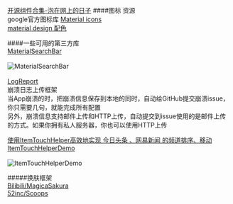 [开源组件合集-泡在网上的日子](http://www.jcodecraeer.com/plus/list.php?tid=31&TotalResult=1170&PageNo=1)
####图标 资源  
google官方图标库 [Material icons](https://design.google.com/icons/)  
[material design 配色](https://www.materialpalette.com/cyan/teal)  

####一些可用的第三方库    
[MaterialSearchBar](https://github.com/mancj/MaterialSearchBar)  
&ensp;  
![MaterialSearchBar](https://github.com/mancj/MaterialSearchBar/blob/master/art/preview.gif)  
&ensp;  
[LogReport](https://github.com/mancj/MaterialSearchBar)  
崩溃日志上传框架  
当App崩溃的时，把崩溃信息保存到本地的同时，自动给GitHub提交崩溃issue，你只需要几句，就能完成所有配置  
另外，崩溃信息支持邮件上传和HTTP上传，自动提交到issue使用的是邮件上传的方式。如果你拥有私人服务器，你也可以使用HTTP上传  

[使用ItemTouchHelper高效地实现 今日头条 、网易新闻 的频道排序、移动](http://www.jianshu.com/p/d30fd8da4eac)  [ItemTouchHelperDemo](https://github.com/YoKeyword/ItemTouchHelperDemo)  
&ensp;  
![ItemTouchHelperDemo](https://camo.githubusercontent.com/ffdf764e108d0e9dcd9d24da20f71d8ff0957b75/687474703a2f2f75706c6f61642d696d616765732e6a69616e7368752e696f2f75706c6f61645f696d616765732f3933373835312d326466353066663938333364643338362e6769663f696d6167654d6f6772322f6175746f2d6f7269656e742f7374726970)  

#####换肤框架  
[Bilibili/MagicaSakura](https://github.com/Bilibili/MagicaSakura)  
[52inc/Scoops](https://github.com/52inc/Scoops)  

